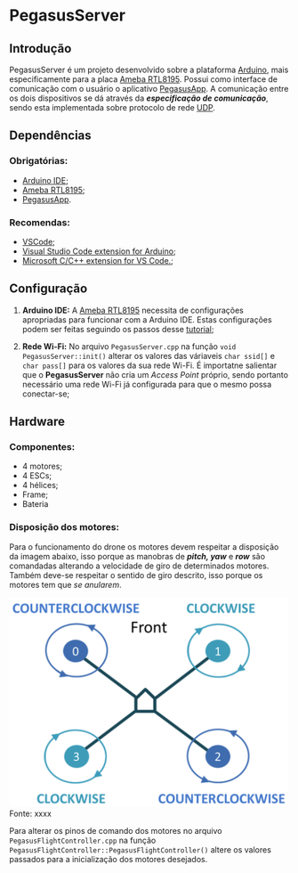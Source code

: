 # PegasusServer

## Introdução

PegasusServer é um projeto desenvolvido sobre a plataforma [Arduino](https://www.arduino.cc), mais especificamente para a placa [Ameba RTL8195](https://www.amebaiot.com/en/boards/). Possui como interface de comunicação com o usuário o aplicativo [PegasusApp](https://github.com/JoaoPauloZ/PegasusApp). A comunicação entre os dois dispositivos se dá através da __*especificação de comunicação*__, sendo esta implementada sobre protocolo de rede [UDP](https://pt.wikipedia.org/wiki/User_Datagram_Protocol). 

## Dependências

### Obrigatórias:
* [Arduino IDE](https://www.arduino.cc/en/Main/Software);
* [Ameba RTL8195](https://www.amebaiot.com/en/boards/);
* [PegasusApp](https://github.com/JoaoPauloZ/PegasusApp).

### Recomendas:
* [VSCode](https://code.visualstudio.com);
* [Visual Studio Code extension for Arduino](https://github.com/Microsoft/vscode-arduino);
* [Microsoft C/C++ extension for VS Code.](https://github.com/Microsoft/vscode-cpptools);

## Configuração

1. __Arduino IDE:__ A [Ameba RTL8195](https://www.amebaiot.com/en/boards/) necessita de configurações apropriadas para funcionar com a Arduino IDE. Estas configurações podem ser feitas seguindo os passos desse [tutorial](https://www.amebaiot.com/en/ameba-arduino-getting-started/);

2. __Rede Wi-Fi:__ No arquivo ```PegasusServer.cpp``` na função ```void PegasusServer::init()``` alterar os valores das váriaveis ```char ssid[]``` e ```char pass[]``` para os valores da sua rede Wi-Fi. É importatne salientar que o __PegasusServer__ não cria um *Access Point* próprio, sendo portanto necessário uma rede Wi-Fi já configurada para que o mesmo possa conectar-se;


## Hardware

### Componentes:

* 4 motores; 
* 4 ESCs;
* 4 hélices;
* Frame;
* Bateria

### Disposição dos motores:
Para o funcionamento do drone os motores devem respeitar a disposição da imagem abaixo, isso porque as manobras de __*pitch, yaw*__ e __*row*__ são comandadas alterando a velocidade de giro de determinados motores. Também deve-se respeitar o sentido de giro descrito, isso porque os motores tem que *se anularem*.

<img src="/Images/motors-layout.png" alt="Layout dos motores" width="500">
Fonte: xxxx

Para alterar os pinos de comando dos motores no arquivo ```PegasusFlightController.cpp``` na função ```PegasusFlightController::PegasusFlightController()``` altere os valores passados para a inicialização dos motores desejados.
